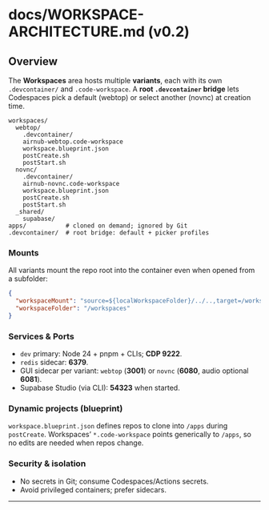 # docs/WORKSPACE-ARCHITECTURE.md (v0.2)

## Overview
The **Workspaces** area hosts multiple **variants**, each with its own `.devcontainer/` and `.code-workspace`. A **root `.devcontainer` bridge** lets Codespaces pick a default (webtop) or select another (novnc) at creation time.

```
workspaces/
  webtop/
    .devcontainer/
    airnub-webtop.code-workspace
    workspace.blueprint.json
    postCreate.sh
    postStart.sh
  novnc/
    .devcontainer/
    airnub-novnc.code-workspace
    workspace.blueprint.json
    postCreate.sh
    postStart.sh
  _shared/
    supabase/
apps/           # cloned on demand; ignored by Git
.devcontainer/  # root bridge: default + picker profiles
```

### Mounts
All variants mount the repo root into the container even when opened from a subfolder:

```json
{
  "workspaceMount": "source=${localWorkspaceFolder}/../..,target=/workspaces,type=bind,consistency=cached",
  "workspaceFolder": "/workspaces"
}
```

### Services & Ports
- `dev` primary: Node 24 + pnpm + CLIs; **CDP 9222**.
- `redis` sidecar: **6379**.
- GUI sidecar per variant: `webtop` (**3001**) or `novnc` (**6080**, audio optional **6081**).
- Supabase Studio (via CLI): **54323** when started.

### Dynamic projects (blueprint)
`workspace.blueprint.json` defines repos to clone into `/apps` during `postCreate`. Workspaces’ `*.code-workspace` points generically to `/apps`, so no edits are needed when repos change.

### Security & isolation
- No secrets in Git; consume Codespaces/Actions secrets.
- Avoid privileged containers; prefer sidecars.

---
